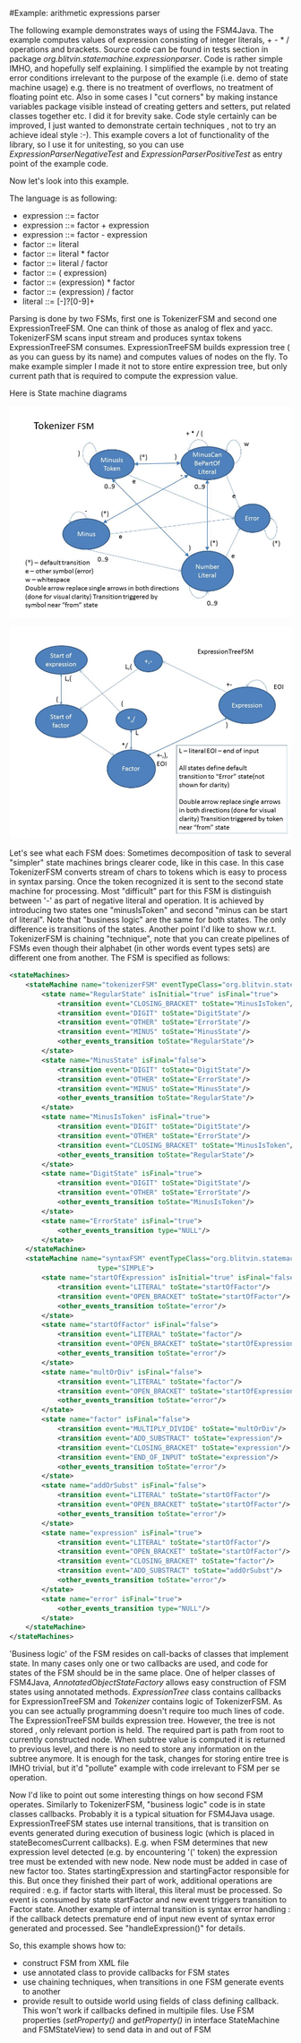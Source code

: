 #Example: arithmetic expressions parser

The following example demonstrates ways of using the FSM4Java. The example computes
values of expression consisting of integer literals, + - * / operations and brackets.
Source code can be found in tests section in package *org.blitvin.statemachine.expressionparser*.
Code is rather simple IMHO, and hopefully self explaining. I simplified the example
by not treating error conditions irrelevant to the purpose of the example (i.e.
demo of state machine usage) e.g. there is no treatment of overflows, no treatment
of floating point etc. Also in some cases I "cut corners" by making instance variables
package visible instead of creating getters and setters, put related classes together etc.
I did it for brevity sake. Code style certainly can be improved, I just wanted to
demonstrate certain techniques , not to try an achieve ideal style :-). This example
covers a lot of functionality of the library, so I use it for unitesting, so you can
use *ExpressionParserNegativeTest* and *ExpressionParserPositiveTest* as entry point
of the example code.

Now let's look into this example. 

 
The language is as following:

* expression ::= factor
* expression ::= factor + expression
* expression ::= factor - expression
* factor ::= literal
* factor ::= literal * factor
* factor ::= literal / factor
* factor ::= ( expression)
* factor ::= (expression) * factor
* factor ::= (expression) / factor
* literal ::= [-]?[0-9]+

Parsing is done by two FSMs, first one is TokenizerFSM and second one ExpressionTreeFSM.
One can think of those as analog of flex and yacc. TokenizerFSM scans input
stream and produces syntax tokens ExpressionTreeFSM consumes. ExpressionTreeFSM
builds expression tree ( as you can guess by its name) and computes values of 
nodes on the fly. To make example simpler I made it not to store entire expression
tree, but only current path that is required to compute  the expression value.


Here is State machine diagrams

![TokenizerFSM](https://github.com/blitvin/fsm4java/blob/master/docs/TokenizerFSM.jpg "Tokenizer")

![ExpressionTreeFSM](https://github.com/blitvin/fsm4java/blob/master/docs/ExpressionTreeFSM.jpg "Expression tree parser")

Let's see what each FSM does:
Sometimes decomposition of task to several "simpler" state machines brings clearer code, like in this case.
In this case TokenizerFSM converts stream of chars to tokens which is easy to process in syntax parsing. Once
the token recognized it is sent to the second state machine for processing. Most "difficult" part for this FSM
is distinguish between '-' as part of negative literal and operation. It is achieved by introducing two states
one "minusIsToken" and second "minus can be start of literal". Note that "business logic" are the same for both
states. The only difference is transitions of the states.
Another point I'd like to show w.r.t. TokenizerFSM is chaining "technique", note that you can create pipelines
of FSMs even though their alphabet (in other words event types sets) are different one from another.
The FSM is specified as follows:
```xml
<stateMachines>
    <stateMachine name="tokenizerFSM" eventTypeClass="org.blitvin.statemachine.expressionparser.TokensEnum" type="SIMPLE">
        <state name="RegularState" isInitial="true" isFinal="true">
            <transition event="CLOSING_BRACKET" toState="MinusIsToken"/>
            <transition event="DIGIT" toState="DigitState"/>
            <transition event="OTHER" toState="ErrorState"/>
            <transition event="MINUS" toState="MinusState"/>
            <other_events_transition toState="RegularState"/>
        </state>
        <state name="MinusState" isFinal="false">
            <transition event="DIGIT" toState="DigitState"/>
            <transition event="OTHER" toState="ErrorState"/>
            <transition event="MINUS" toState="MinusState"/>
            <other_events_transition toState="RegularState"/>
        </state>
        <state name="MinusIsToken" isFinal="true">
            <transition event="DIGIT" toState="DigitState"/>
            <transition event="OTHER" toState="ErrorState"/>
            <transition event="CLOSING_BRACKET" toState="MinusIsToken"/>
            <other_events_transition toState="RegularState"/>
        </state>
        <state name="DigitState" isFinal="true">
            <transition event="DIGIT" toState="DigitState"/>
            <transition event="OTHER" toState="ErrorState"/>
            <other_events_transition toState="MinusIsToken"/>
        </state>
        <state name="ErrorState" isFinal="true">
            <other_events_transition type="NULL"/>
        </state>
    </stateMachine>
    <stateMachine name="syntaxFSM" eventTypeClass="org.blitvin.statemachine.expressionparser.SyntaxTokensEnum"
                      type="SIMPLE">
        <state name="startOfExpression" isInitial="true" isFinal="false">
            <transition event="LITERAL" toState="startOfFactor"/>
            <transition event="OPEN_BRACKET" toState="startOfFactor"/>
            <other_events_transition toState="error"/>
        </state>
        <state name="startOfFactor" isFinal="false">
            <transition event="LITERAL" toState="factor"/>
            <transition event="OPEN_BRACKET" toState="startOfExpression"/>
            <other_events_transition toState="error"/>
        </state>
        <state name="multOrDiv" isFinal="false">
            <transition event="LITERAL" toState="factor"/>
            <transition event="OPEN_BRACKET" toState="startOfExpression"/>
            <other_events_transition toState="error"/>
        </state>
        <state name="factor" isFinal="false">
            <transition event="MULTIPLY_DIVIDE" toState="multOrDiv"/>
            <transition event="ADD_SUBSTRACT" toState="expression"/>
            <transition event="CLOSING_BRACKET" toState="expression"/>
            <transition event="END_OF_INPUT" toState="expression"/>
            <other_events_transition toState="error"/>
        </state>
        <state name="addOrSubst" isFinal="false">
            <transition event="LITERAL" toState="startOfFactor"/>
            <transition event="OPEN_BRACKET" toState="startOfFactor"/>
            <other_events_transition toState="error"/>
        </state>
        <state name="expression" isFinal="true">
            <transition event="LITERAL" toState="startOfFactor"/>
            <transition event="OPEN_BRACKET" toState="startOfFactor"/>
            <transition event="CLOSING_BRACKET" toState="factor"/>
            <transition event="ADD_SUBSTRACT" toState="addOrSubst"/>
            <other_events_transition toState="error"/>
        </state>
        <state name="error" isFinal="true">
            <other_events_transition type="NULL"/>
        </state>
    </stateMachine>
</stateMachines>

```

'Business logic' of the FSM resides on call-backs of classes that implement state.
In many cases only one or two callbacks are used, and code for states
of the FSM should be in the same place. One of helper classes of FSM4Java, *AnnotatedObjectStateFactory* allows
easy construction of FSM states using annotated methods. *ExpressionTree* class
contains callbacks for ExpressionTreeFSM and *Tokenizer* contains logic of TokenizerFSM.
As you can see actually programming doesn't require too much lines of code. The ExpressionTreeFSM
builds expression tree. However, the tree is not stored , only relevant portion is held. The required part is path from root to currently
constructed node. When subtree value is computed it is returned to previous level, and there is no need to store any information on the 
subtree anymore. It is enough for the task, changes for storing entire tree is IMHO trivial, but it'd "pollute" example with code irrelevant
to FSM per se operation.

Now I'd like to point out some interesting things on how second FSM operates. Similarly to TokenizerFSM, "business logic" code 
is in state classes callbacks. Probably it is a typical situation for FSM4Java usage. 
ExpressionTreeFSM states use internal transitions, that is transition on events generated during execution 
of business logic (which is placed in stateBecomesCurrent callbacks). E.g. when FSM determines that new 
expression level detected (e.g. by encountering '(' token) the expression tree must be extended with new node.
New node must be added in case of new factor too. States startingExpression and startingFactor responsible
for this. But once they finished their part of work, additional operations are required : e.g. if factor starts
with literal, this literal must be processed. So event is consumed by state startFactor and new event triggers
transition to Factor state. Another example of internal transition is syntax error handling : if the callback
detects premature end of input new event of syntax error generated and processed. See "handleExpression()" for
details.

So, this example shows how to:
- construct FSM from XML file
- use annotated class to provide callbacks for FSM states
- use chaining techniques, when transitions in one FSM generate events to another
- provide result to outside world using fields of class defining callback. This
won't work if callbacks defined in multipile files. Use FSM properties (*setProperty()*
and *getProperty()* in interface StateMachine and FSMStateView) to send data in and out
of FSM